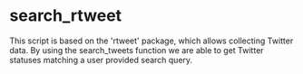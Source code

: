 # search_rtweet
This script is based on the 'rtweet' package, which allows collecting Twitter data. By using the search_tweets function we are able to get Twitter statuses matching a user provided search query.
